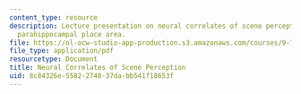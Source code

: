 ```yaml
---
content_type: resource
description: Lecture presentation on neural correlates of scene perception and the
  parahippocampal place area.
file: https://ol-ocw-studio-app-production.s3.amazonaws.com/courses/9-71-functional-mri-of-high-level-vision-fall-2007/8c84326e5582274037dabb541f18653f_lec4_scene_ip.pdf
file_type: application/pdf
resourcetype: Document
title: Neural Correlates of Scene Perception
uid: 8c84326e-5582-2740-37da-bb541f18653f
---
```


